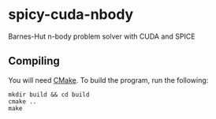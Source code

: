 # spicy-cuda-nbody
Barnes-Hut n-body problem solver with CUDA and SPICE

## Compiling
You will need [CMake](https://cmake.org/). To build the program, run the following:

```
mkdir build && cd build
cmake ..
make
```
